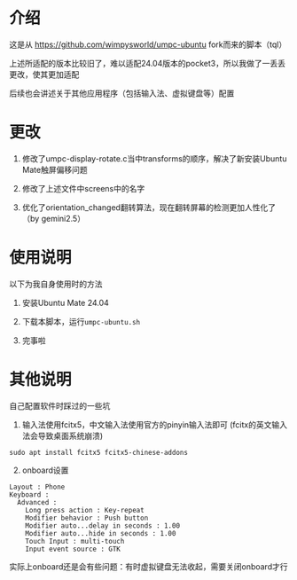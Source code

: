 # 介绍

这是从 https://github.com/wimpysworld/umpc-ubuntu fork而来的脚本（tql）

上述所适配的版本比较旧了，难以适配24.04版本的pocket3，所以我做了一丢丢更改，使其更加适配

后续也会讲述关于其他应用程序（包括输入法、虚拟键盘等）配置


# 更改

1. 修改了umpc-display-rotate.c当中transforms的顺序，解决了新安装Ubuntu Mate触屏偏移问题

2. 修改了上述文件中screens中的名字

3. 优化了orientation_changed翻转算法，现在翻转屏幕的检测更加人性化了（by gemini2.5）

# 使用说明

以下为我自身使用时的方法

1. 安装Ubuntu Mate 24.04

2. 下载本脚本，运行`umpc-ubuntu.sh`

3. 完事啦

# 其他说明

自己配置软件时踩过的一些坑

1. 输入法使用fcitx5，中文输入法使用官方的pinyin输入法即可 (fcitx的英文输入法会导致桌面系统崩溃)
```
sudo apt install fcitx5 fcitx5-chinese-addons
```

2. onboard设置
```
Layout : Phone
Keyboard :
  Advanced :
    Long press action : Key-repeat
    Modifier behavior : Push button
    Modifier auto...delay in seconds : 1.00
    Modifier auto...hide in seconds : 1.00
    Touch Input : multi-touch
    Input event source : GTK
```
实际上onboard还是会有些问题：有时虚拟键盘无法收起，需要关闭onboard才行
